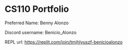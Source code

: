 # CS110 Portfolio  

Preferred Name: Benny Alonzo  

Discord username: Benicio_Alonzo  

REPL url: https://replit.com/join/tmjhlyuszf-benicioalonzo  
